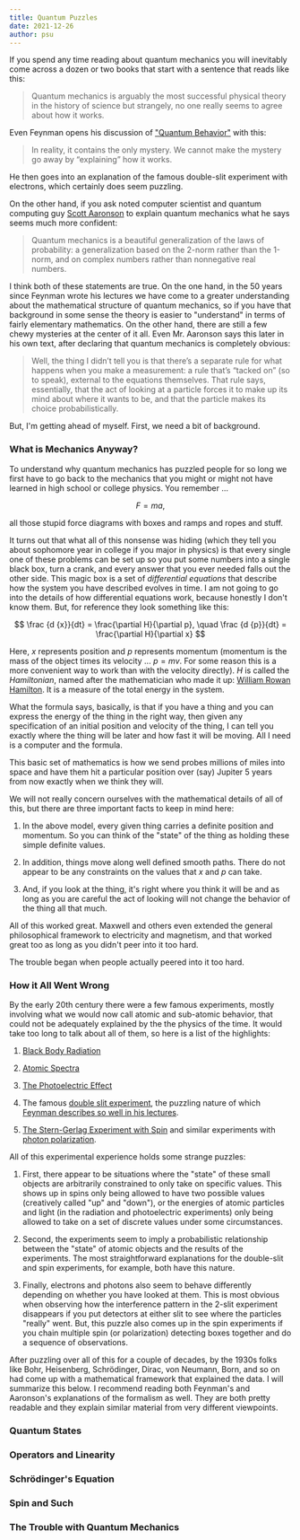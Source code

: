 ```yaml
---
title: Quantum Puzzles
date: 2021-12-26
author: psu
---
```


If you spend any time reading about quantum mechanics you will inevitably come across a
dozen or two books that start with a sentence that reads like this:

> Quantum mechanics is arguably the most successful physical theory in the history of
science but strangely, no one really seems to agree about how it works.

Even Feynman opens his discussion of ["Quantum
Behavior"](https://www.feynmanlectures.caltech.edu/III_01.html) with this:

> In reality, it contains the only mystery. We cannot make the mystery go away by
> “explaining” how it works.

He then goes into an explanation of the famous double-slit experiment with electrons,
which certainly does seem puzzling.

On the other hand, if you ask noted computer scientist and quantum computing guy [Scott
Aaronson](https://www.scottaaronson.com/democritus/) to explain quantum mechanics what he
says seems much more confident:

> Quantum mechanics is a beautiful generalization of the laws of probability: a
> generalization based on the 2-norm rather than the 1-norm, and on complex numbers rather
> than nonnegative real numbers.

I think both of these statements are true. On the one hand, in the 50 years since Feynman
wrote his lectures we have come to a greater understanding about the mathematical
structure of quantum mechanics, so if you have that background in some sense the theory is
easier to "understand" in terms of fairly elementary mathematics. On the other hand, there
are still a few chewy mysteries at the center of it all. Even Mr. Aaronson says this later
in his own text, after declaring that quantum mechanics is completely obvious:

> Well, the thing I didn’t tell you is that there’s a separate rule for what happens when
> you make a measurement: a rule that’s “tacked on” (so to speak), external to the
> equations themselves. That rule says, essentially, that the act of looking at a particle
> forces it to make up its mind about where it wants to be, and that the particle makes
> its choice probabilistically.

But, I'm getting ahead of myself. First, we need a bit of background.

### What is Mechanics Anyway?

To understand why quantum mechanics has puzzled people for so long we first have to go
back to the mechanics that you might or might not have learned in high school or college
physics. You remember ...

$$
F = ma,
$$

all those stupid force diagrams with boxes and ramps and ropes and stuff.

It turns out that what all of this nonsense was hiding (which they tell you about
sophomore year in college if you major in physics) is that every single one of these
problems can be set up so you put some numbers into a single black box, turn a crank, and
every answer that you ever needed falls out the other side. This magic box is a set of
*differential equations* that describe how the system you have described evolves in time. I
am not going to go into the details of how differential equations work, because honestly I
don't know them. But, for reference they look something like this:

$$
\frac {d {x}}{dt} = \frac{\partial H}{\partial p}, \quad 
\frac {d {p}}{dt} = \frac{\partial H}{\partial x}
$$

Here, $x$ represents position and $p$ represents momentum (momentum is
the mass of the object times its velocity ... $p = mv$. For some reason this is a more
convenient way to work than with the velocity directly). $H$ is called the *Hamiltonian*,
named after the mathematician who made it up: [William Rowan
Hamilton](https://www.youtube.com/watch?v=SZXHoWwBcDcR). It is a measure of the total
energy in the system.

What the formula says, basically, is that if you have a thing and you can express the
energy of the thing in the right way, then given any specification of an initial position
and velocity of the thing, I can tell you exactly where the thing will be later and how
fast it will be moving. All I need is a computer and the formula.

This basic set of mathematics is how we send probes millions of miles into space and have
them hit a particular position over (say) Jupiter 5 years from now exactly when we think
they will.

We will not really concern ourselves with the mathematical details of all of this, but
there are three important facts to keep in mind here:

1. In the above model, every given thing carries a definite position and momentum. So you
   can think of the "state" of the thing as holding these simple definite values.

2. In addition, things move along well defined smooth paths. There do not appear to be
   any constraints on the values that $x$ and $p$ can take.

3. And, if you look at the thing, it's right where you think it will be and as long as you
   are careful the act of looking will not change the behavior of the thing all that much.

All of this worked great. Maxwell and others even extended the general philosophical
framework to electricity and magnetism, and that worked great too as long as you didn't
peer into it too hard.

The trouble began when people actually peered into it too hard.

### How it All Went Wrong

By the early 20th century there were a few famous experiments, mostly involving what we
would now call atomic and sub-atomic behavior, that could not be adequately explained by
the the physics of the time. It would take too long to talk about all of them, so here is
a list of the highlights:

1. [Black Body Radiation](https://en.wikipedia.org/wiki/Black-body_radiation)

2. [Atomic Spectra](https://en.wikipedia.org/wiki/Spectral_line)

4. [The Photoelectric Effect](https://en.wikipedia.org/wiki/Photoelectric_effect)

1. The famous [double slit
experiment](https://en.wikipedia.org/wiki/Double-slit_experiment), the puzzling nature of
which [Feynman describes so well in his
lectures](https://www.feynmanlectures.caltech.edu/III_01.html).

3. [The Stern-Gerlag Experiment with
   Spin](https://en.wikipedia.org/wiki/Stern–Gerlach_experiment) and similar experiments
   with [photon polarization](https://www.youtube.com/watch?v=zcqZHYo7ONs).

All of this experimental experience holds some strange puzzles:

1. First, there appear to be situations where the "state" of these small objects are
   arbitrarily constrained to only take on specific values. This shows up in spins only
   being allowed to have two possible values (creatively called "up" and "down"), or the
   energies of atomic particles and light (in the radiation and photoelectric experiments)
   only being allowed to take on a set of discrete values under some circumstances.

2. Second, the experiments seem to imply a probabilistic relationship between the "state"
   of atomic objects and the results of the experiments. The most straightforward
   explanations for the double-slit and spin experiments, for example, both have this nature.

2. Finally, electrons and photons also seem to behave differently depending on whether you have
   looked at them. This is most obvious when observing how the interference pattern in the
   2-slit experiment disappears if you put detectors at either slit to see where the
   particles "really" went. But, this puzzle also comes up in the spin experiments if you
   chain multiple spin (or polarization) detecting boxes together and do a sequence of
   observations.

After puzzling over all of this for a couple of decades, by the 1930s folks like Bohr,
Heisenberg, Schrödinger, Dirac, von Neumann, Born, and so on had come up with a
mathematical framework that explained the data. I will summarize this below. I recommend
reading both Feynman's and Aaronson's explanations of the formalism as well. They are both
pretty readable and they explain similar material from very different viewpoints.

### Quantum States

### Operators and Linearity

### Schrödinger's Equation


### Spin and Such

### The Trouble with Quantum Mechanics

